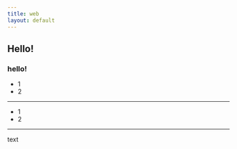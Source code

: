 ```yaml
---
title: web
layout: default
---
```

 
## Hello!

### hello!

  * 1
  * 2
  

---

  - 1
  - 2

---

  text


